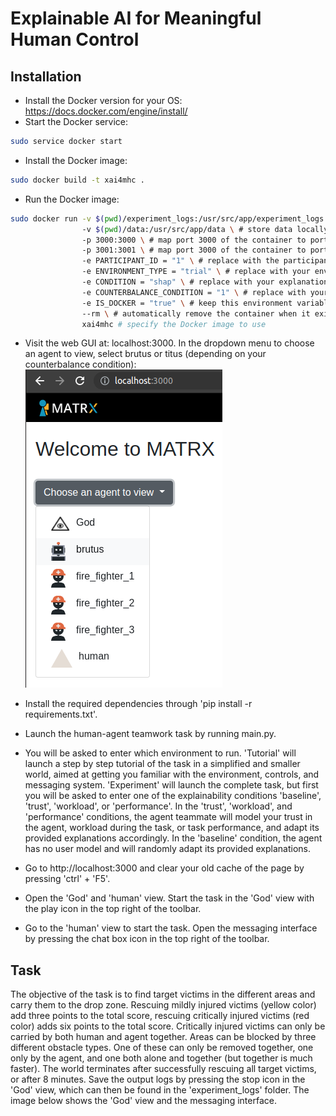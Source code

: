 # Explainable AI for Meaningful Human Control
## Installation
- Install the Docker version for your OS: https://docs.docker.com/engine/install/
- Start the Docker service: 
``` bash
sudo service docker start
```
- Install the Docker image:
``` bash
sudo docker build -t xai4mhc .
```
- Run the Docker image:
``` bash
sudo docker run -v $(pwd)/experiment_logs:/usr/src/app/experiment_logs \ # store experiment logs locally
                -v $(pwd)/data:/usr/src/app/data \ # store data locally
                -p 3000:3000 \ # map port 3000 of the container to port 3000 on the host
                -p 3001:3001 \ # map port 3000 of the container to port 3000 on the host
                -e PARTICIPANT_ID = "1" \ # replace with the participant ID of your choice
                -e ENVIRONMENT_TYPE = "trial" \ # replace with your environment of choice: trial or experiment
                -e CONDITION = "shap" \ # replace with your explanation condition of choice: baseline, shap, or util
                -e COUNTERBALANCE_CONDITION = "1" \ # replace with your counterbalance condition of choice: 1, 2, 3, 4, 5, 6, 7, or 8
                -e IS_DOCKER = "true" \ # keep this environment variable as it is used to distinguish between running the repository locally or using Docker
                --rm \ # automatically remove the container when it exits
                xai4mhc # specify the Docker image to use
```
- Visit the web GUI at: localhost:3000. In the dropdown menu to choose an agent to view, select brutus or titus (depending on your counterbalance condition):
![localhost-startpage](images/localhost_startpage.png "Localhost Startpage") 

- Install the required dependencies through 'pip install -r requirements.txt'. 
- Launch the human-agent teamwork task by running main.py.
- You will be asked to enter which environment to run. 'Tutorial' will launch a step by step tutorial of the task in a simplified and smaller world, aimed at getting you familiar with the environment, controls, and messaging system. 'Experiment' will launch the complete task, but first you will be asked to enter one of the explainability conditions 'baseline', 'trust', 'workload', or 'performance'. In the 'trust', 'workload', and 'performance' conditions, the agent teammate will model your trust in the agent, workload during the task, or task performance, and adapt its provided explanations accordingly. In the 'baseline' condition, the agent has no user model and will randomly adapt its provided explanations. 
- Go to http://localhost:3000 and clear your old cache of the page by pressing 'ctrl' + 'F5'.
- Open the 'God' and 'human' view. Start the task in the 'God' view with the play icon in the top right of the toolbar. 
- Go to the 'human' view to start the task. Open the messaging interface by pressing the chat box icon in the top right of the toolbar. 

## Task
The objective of the task is to find target victims in the different areas and carry them to the drop zone. Rescuing mildly injured victims (yellow color) add three points to the total score, rescuing critically injured victims (red color) adds six points to the total score. Critically injured victims can only be carried by both human and agent together. Areas can be blocked by three different obstacle types. One of these can only be removed together, one only by the agent, and one both alone and together (but together is much faster). The world terminates after successfully rescuing all target victims, or after 8 minutes. Save the output logs by pressing the stop icon in the 'God' view, which can then be found in the 'experiment_logs' folder. The image below shows the 'God' view and the messaging interface. 
